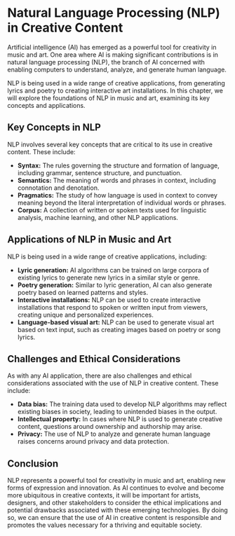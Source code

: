 Natural Language Processing (NLP) in Creative Content
====================================================================================================

Artificial intelligence (AI) has emerged as a powerful tool for creativity in music and art. One area where AI is making significant contributions is in natural language processing (NLP), the branch of AI concerned with enabling computers to understand, analyze, and generate human language.

NLP is being used in a wide range of creative applications, from generating lyrics and poetry to creating interactive art installations. In this chapter, we will explore the foundations of NLP in music and art, examining its key concepts and applications.

Key Concepts in NLP
-------------------

NLP involves several key concepts that are critical to its use in creative content. These include:

* **Syntax:** The rules governing the structure and formation of language, including grammar, sentence structure, and punctuation.
* **Semantics:** The meaning of words and phrases in context, including connotation and denotation.
* **Pragmatics:** The study of how language is used in context to convey meaning beyond the literal interpretation of individual words or phrases.
* **Corpus:** A collection of written or spoken texts used for linguistic analysis, machine learning, and other NLP applications.

Applications of NLP in Music and Art
------------------------------------

NLP is being used in a wide range of creative applications, including:

* **Lyric generation:** AI algorithms can be trained on large corpora of existing lyrics to generate new lyrics in a similar style or genre.
* **Poetry generation:** Similar to lyric generation, AI can also generate poetry based on learned patterns and styles.
* **Interactive installations:** NLP can be used to create interactive installations that respond to spoken or written input from viewers, creating unique and personalized experiences.
* **Language-based visual art:** NLP can be used to generate visual art based on text input, such as creating images based on poetry or song lyrics.

Challenges and Ethical Considerations
-------------------------------------

As with any AI application, there are also challenges and ethical considerations associated with the use of NLP in creative content. These include:

* **Data bias:** The training data used to develop NLP algorithms may reflect existing biases in society, leading to unintended biases in the output.
* **Intellectual property:** In cases where NLP is used to generate creative content, questions around ownership and authorship may arise.
* **Privacy:** The use of NLP to analyze and generate human language raises concerns around privacy and data protection.

Conclusion
----------

NLP represents a powerful tool for creativity in music and art, enabling new forms of expression and innovation. As AI continues to evolve and become more ubiquitous in creative contexts, it will be important for artists, designers, and other stakeholders to consider the ethical implications and potential drawbacks associated with these emerging technologies. By doing so, we can ensure that the use of AI in creative content is responsible and promotes the values necessary for a thriving and equitable society.
